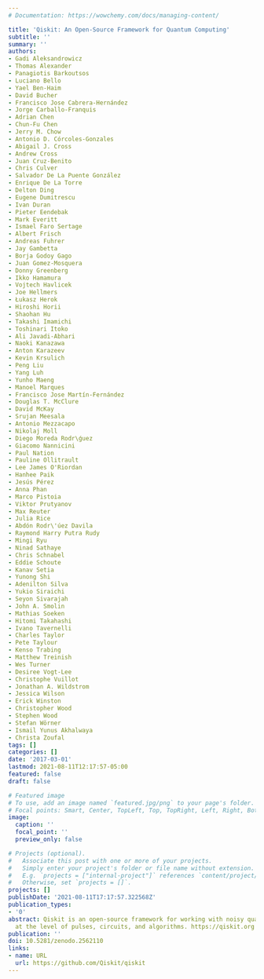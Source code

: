 ```yaml
---
# Documentation: https://wowchemy.com/docs/managing-content/

title: 'Qiskit: An Open-Source Framework for Quantum Computing'
subtitle: ''
summary: ''
authors:
- Gadi Aleksandrowicz
- Thomas Alexander
- Panagiotis Barkoutsos
- Luciano Bello
- Yael Ben-Haim
- David Bucher
- Francisco Jose Cabrera-Hernández
- Jorge Carballo-Franquis
- Adrian Chen
- Chun-Fu Chen
- Jerry M. Chow
- Antonio D. Córcoles-Gonzales
- Abigail J. Cross
- Andrew Cross
- Juan Cruz-Benito
- Chris Culver
- Salvador De La Puente González
- Enrique De La Torre
- Delton Ding
- Eugene Dumitrescu
- Ivan Duran
- Pieter Eendebak
- Mark Everitt
- Ismael Faro Sertage
- Albert Frisch
- Andreas Fuhrer
- Jay Gambetta
- Borja Godoy Gago
- Juan Gomez-Mosquera
- Donny Greenberg
- Ikko Hamamura
- Vojtech Havlicek
- Joe Hellmers
- Łukasz Herok
- Hiroshi Horii
- Shaohan Hu
- Takashi Imamichi
- Toshinari Itoko
- Ali Javadi-Abhari
- Naoki Kanazawa
- Anton Karazeev
- Kevin Krsulich
- Peng Liu
- Yang Luh
- Yunho Maeng
- Manoel Marques
- Francisco Jose Martín-Fernández
- Douglas T. McClure
- David McKay
- Srujan Meesala
- Antonio Mezzacapo
- Nikolaj Moll
- Diego Moreda Rodr\ǵuez
- Giacomo Nannicini
- Paul Nation
- Pauline Ollitrault
- Lee James O'Riordan
- Hanhee Paik
- Jesús Pérez
- Anna Phan
- Marco Pistoia
- Viktor Prutyanov
- Max Reuter
- Julia Rice
- Abdón Rodr\'úez Davila
- Raymond Harry Putra Rudy
- Mingi Ryu
- Ninad Sathaye
- Chris Schnabel
- Eddie Schoute
- Kanav Setia
- Yunong Shi
- Adenilton Silva
- Yukio Siraichi
- Seyon Sivarajah
- John A. Smolin
- Mathias Soeken
- Hitomi Takahashi
- Ivano Tavernelli
- Charles Taylor
- Pete Taylour
- Kenso Trabing
- Matthew Treinish
- Wes Turner
- Desiree Vogt-Lee
- Christophe Vuillot
- Jonathan A. Wildstrom
- Jessica Wilson
- Erick Winston
- Christopher Wood
- Stephen Wood
- Stefan Wörner
- Ismail Yunus Akhalwaya
- Christa Zoufal
tags: []
categories: []
date: '2017-03-01'
lastmod: 2021-08-11T12:17:57-05:00
featured: false
draft: false

# Featured image
# To use, add an image named `featured.jpg/png` to your page's folder.
# Focal points: Smart, Center, TopLeft, Top, TopRight, Left, Right, BottomLeft, Bottom, BottomRight.
image:
  caption: ''
  focal_point: ''
  preview_only: false

# Projects (optional).
#   Associate this post with one or more of your projects.
#   Simply enter your project's folder or file name without extension.
#   E.g. `projects = ["internal-project"]` references `content/project/deep-learning/index.md`.
#   Otherwise, set `projects = []`.
projects: []
publishDate: '2021-08-11T17:17:57.322568Z'
publication_types:
- '0'
abstract: Qiskit is an open-source framework for working with noisy quantum computers
  at the level of pulses, circuits, and algorithms. https://qiskit.org
publication: ''
doi: 10.5281/zenodo.2562110
links:
- name: URL
  url: https://github.com/Qiskit/qiskit
---
```

